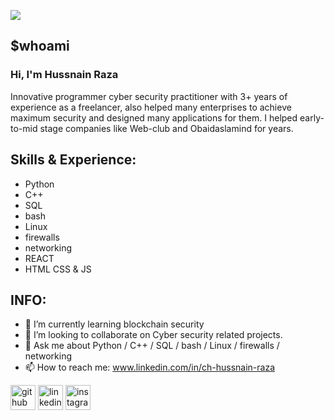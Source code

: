 
![](https://media-exp1.licdn.com/dms/image/C4D16AQGQ9I2Xp3yTdw/profile-displaybackgroundimage-shrink_350_1400/0/1659974422608?e=1669852800&v=beta&t=87eun8dwUQhtpFAbhf5rjI99OWReLALj_IbAgKdAcdY)
## $whoami
### Hi, I'm Hussnain Raza
Innovative programmer cyber security practitioner with 3+ years of experience as a freelancer, also helped many enterprises to achieve maximum security and designed many applications for them. I helped early-to-mid stage companies like Web-club and Obaidaslamind for years.

## Skills & Experience:
 - Python 
 -  C++ 
 -  SQL 
 -  bash 
 -  Linux 
 -  firewalls 
 -  networking 
 -  REACT
 -  HTML CSS & JS

## INFO:
- 🌱 I’m currently learning blockchain security 
- 👯 I’m looking to collaborate on Cyber security related projects. 
- 💬 Ask me about Python / C++ / SQL / bash / Linux / firewalls / networking  
- 📫 How to reach me: www.linkedin.com/in/ch-hussnain-raza 


[<img src='https://cdn.jsdelivr.net/npm/simple-icons@3.0.1/icons/github.svg' alt='github' height='40'>](https://github.com/Zwitter-0)  [<img src='https://cdn.jsdelivr.net/npm/simple-icons@3.0.1/icons/linkedin.svg' alt='linkedin' height='40'>](https://www.linkedin.com/in/www.linkedin.com/in/ch-hussnain-raza/)  [<img src='https://cdn.jsdelivr.net/npm/simple-icons@3.0.1/icons/instagram.svg' alt='instagram' height='40'>](https://www.instagram.com/i.hussnainch/)  

